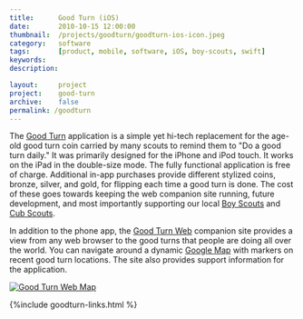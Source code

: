 ```yaml
---
title: 		Good Turn (iOS)
date: 		2010-10-15 12:00:00
thumbnail: 	/projects/goodturn/goodturn-ios-icon.jpeg
category: 	software
tags: 		[product, mobile, software, iOS, boy-scouts, swift]
keywords:
description:

layout: 	project
project: 	good-turn
archive:	false
permalink: /goodturn
---
```

The [Good Turn][GoodTurnApp] application is a simple yet hi-tech
replacement for the age-old good turn coin carried by many scouts to
remind them to "Do a good turn daily." It was primarily designed for the
iPhone and iPod touch. It works on the iPad in the double-size mode. The
fully functional application is free of charge. Additional in-app
purchases provide different stylized coins, bronze, silver, and gold,
for flipping each time a good turn is done. The cost of these goes
towards keeping the web companion site running, future development, and
most importantly supporting our local [Boy Scouts][Troop349] and [Cub
Scouts][Pack349].

In addition to the phone app, the [Good Turn Web][GoodTurnWeb] companion
site provides a view from any web browser to the good turns that people
are doing all over the world. You can navigate around a dynamic [Google
Map][GoogleMaps] with markers on recent good turn locations. The site
also provides support information for the application.

[![Good Turn Web Map]({{"/projects/goodturn-web-map.png"|prepend:site.assetsurl}})][GoodTurnWeb]

{%include goodturn-links.html %}


 [GoodTurnApp]: http://itunes.apple.com/us/app/good-turn/id380482273?mt=8
 [GoodTurnWeb]: http://goodturn.stephenhouser.com/
 [Troop349]: https://sites.google.com/a/stephenhouser.com/troop349/
 [Pack349]: https://sites.google.com/site/pack349buxton/
 [GoogleMaps]: http://maps.google.com/
 [AppStore]: http://itunes.apple.com/us/genre/mobile-software-applications/id36?mt=8
 [appicon-highres]: http://a3.mzstatic.com/us/r30/Purple/v4/0f/24/75/0f24757a-0373-25dd-ab7f-577c08e6a311/icon350x350.jpeg
 [appicon]: http://a1.mzstatic.com/us/r30/Purple/v4/0f/24/75/0f24757a-0373-25dd-ab7f-577c08e6a311/icon175x175.png

